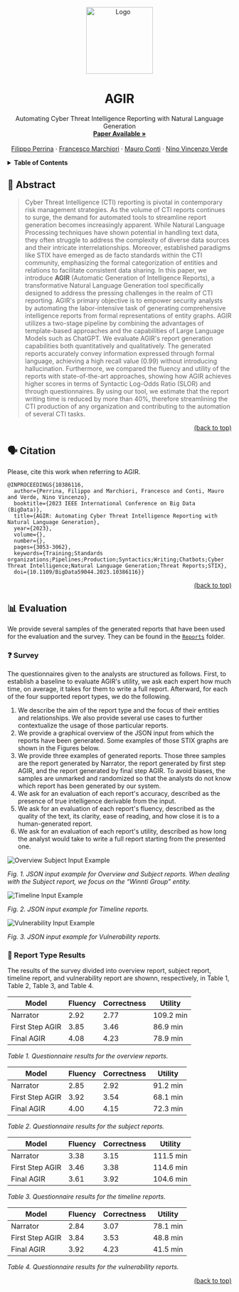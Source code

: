 <div id="top"></div>
<!-- PROJECT LOGO -->
<br />
<div align="center">
  <a href="https://github.com/Mhackiori/AGIR">
    <img src="Figures/Logo.png" alt="Logo" width="150" height="150">
  </a>

  <h1 align="center">AGIR</h1>

  <p align="center">
    Automating Cyber Threat Intelligence Reporting with Natural Language Generation
    <br />
    <a href="https://doi.org/10.1109/BigData59044.2023.10386116"><strong>Paper Available »</strong></a>
    <br />
    <br />
    <a href="https://github.com/FilippoPerrina">Filippo Perrina</a>
    ·
    <a href="https://www.math.unipd.it/~fmarchio/">Francesco Marchiori</a>
    ·
    <a href="https://www.math.unipd.it/~conti/">Mauro Conti</a>
    ·
    <a href="https://www.linkedin.com/in/ninoverde/">Nino Vincenzo Verde</a>
  </p>
</div>

<!-- TABLE OF CONTENTS -->
<details>
  <summary><strong>Table of Contents</strong></summary>
  <ol>
    <li>
      <a href="#abstract">Abstract</a>
    </li>
    <li>
      <a href="#citation">Citation</a>
    </li>
    <li>
      <a href="#evaluation">Evaluation</a>
      <ul>
        <li><a href="#survey">Survey</a></li>
        <li><a href="#results">Report Type Results</a></li>
      </ul>
    </li>
  </ol>
</details>


<div id="abstract"></div>

## 🧩 Abstract

>Cyber Threat Intelligence (CTI) reporting is pivotal in contemporary risk management strategies. As the volume of CTI reports continues to surge, the demand for automated tools to streamline report generation becomes increasingly apparent. While Natural Language Processing techniques have shown potential in handling text data, they often struggle to address the complexity of diverse data sources and their intricate interrelationships. Moreover, established paradigms like STIX have emerged as de facto standards within the CTI community, emphasizing the formal categorization of entities and relations to facilitate consistent data sharing. In this paper, we introduce **AGIR** (Automatic Generation of Intelligence Reports), a transformative Natural Language Generation tool specifically designed to address the pressing challenges in the realm of CTI reporting. AGIR's primary objective is to empower security analysts by automating the labor-intensive task of generating comprehensive intelligence reports from formal representations of entity graphs. AGIR utilizes a two-stage pipeline by combining the advantages of template-based approaches and the capabilities of Large Language Models such as ChatGPT. We evaluate AGIR's report generation capabilities both quantitatively and qualitatively. The generated reports accurately convey information expressed through formal language, achieving a high recall value (0.99) without introducing hallucination. Furthermore, we compared the fluency and utility of the reports with state-of-the-art approaches, showing how AGIR achieves higher scores in terms of Syntactic Log-Odds Ratio (SLOR) and through questionnaires. By using our tool, we estimate that the report writing time is reduced by more than 40%, therefore streamlining the CTI production of any organization and contributing to the automation of several CTI tasks.

<p align="right"><a href="#top">(back to top)</a></p>
<div id="citation"></div>

## 🗣️ Citation

Please, cite this work when referring to AGIR.

```
@INPROCEEDINGS{10386116,
  author={Perrina, Filippo and Marchiori, Francesco and Conti, Mauro and Verde, Nino Vincenzo},
  booktitle={2023 IEEE International Conference on Big Data (BigData)}, 
  title={AGIR: Automating Cyber Threat Intelligence Reporting with Natural Language Generation}, 
  year={2023},
  volume={},
  number={},
  pages={3053-3062},
  keywords={Training;Standards organizations;Pipelines;Production;Syntactics;Writing;Chatbots;Cyber Threat Intelligence;Natural Language Generation;Threat Reports;STIX},
  doi={10.1109/BigData59044.2023.10386116}}
```

<p align="right"><a href="#top">(back to top)</a></p>
<div id="evaluation"></div>

## 📊 Evaluation

We provide several samples of the generated reports that have been used for the evaluation and the survey. They can be found in the [`Reports`](https://github.com/Mhackiori/AGIR/tree/main/Reports) folder.

<div id="survey"></div>

### ❓ Survey

The questionnaires given to the analysts are structured as follows. First, to establish a baseline to evaluate AGIR's utility, we ask each expert how much time, on average, it takes for them to write a full report. Afterward, for each of the four supported report types, we do the following.

1. We describe the aim of the report type and the focus of their entities and relationships. We also provide several use cases to further contextualize the usage of those particular reports.
2. We provide a graphical overview of the JSON input from which the reports have been generated. Some examples of those STIX graphs are shown in the Figures below.
3. We provide three examples of generated reports. Those three samples are the report generated by Narrator, the report generated by first step AGIR, and the report generated by final step AGIR. To avoid biases, the samples are unmarked and randomized so that the analysts do not know which report has been generated by our system.
4. We ask for an evaluation of each report's accuracy, described as the presence of true intelligence derivable from the input.
5. We ask for an evaluation of each report's fluency, described as the quality of the text, its clarity, ease of reading, and how close it is to a human-generated report.
6. We ask for an evaluation of each report's utility, described as how long the analyst would take to write a full report starting from the presented one.

![Overview Subject Input Example](/Reports/Input_Example/Overview_Subject_Input_Example.png "Overview Subject Input Example")

*Fig. 1. JSON input example for Overview and Subject reports. When dealing with the Subject report, we focus on the “Winnti Group” entity.*

![Timeline Input Example](/Reports/Input_Example/Timeline_Input_Example.png "Timeline Input Example")

*Fig. 2. JSON input example for Timeline reports.*

![Vulnerability Input Example](/Reports/Input_Example/Vulnerability_Input_Example.png "Vulnerability Input Example")

*Fig. 3. JSON input example for Vulnerability reports.*

<div id="results"></div>

### 📝 Report Type Results

The results of the survey divided into overview report, subject report, timeline report, and vulnerability report are shownn, respectively, in Table 1, Table 2, Table 3, and Table 4.

| **Model** | **Fluency** | **Correctness** | **Utility** |
|---|---|---|---|
| Narrator | 2.92 | 2.77 | 109.2 min |
| First Step AGIR | 3.85 | 3.46 | 86.9 min |
| Final AGIR | 4.08 | 4.23 | 78.9 min |

*Table 1. Questionnaire results for the overview reports.*


| **Model** | **Fluency** | **Correctness** | **Utility** |
|---|---|---|---|
| Narrator | 2.85 | 2.92 | 91.2 min |
| First Step AGIR | 3.92 | 3.54 | 68.1 min |
| Final AGIR | 4.00 | 4.15 | 72.3 min |

*Table 2. Questionnaire results for the subject reports.*


| **Model** | **Fluency** | **Correctness** | **Utility** |
|---|---|---|---|
| Narrator | 3.38 | 3.15 | 111.5 min |
| First Step AGIR | 3.46 | 3.38 | 114.6 min |
| Final AGIR | 3.61 | 3.92 | 104.6 min |

*Table 3. Questionnaire results for the timeline reports.*


| **Model** | **Fluency** | **Correctness** | **Utility** |
|---|---|---|---|
| Narrator | 2.84 | 3.07 | 78.1 min |
| First Step AGIR | 3.84 | 3.53 | 48.8 min |
| Final AGIR | 3.92 | 4.23 | 41.5 min |

*Table 4. Questionnaire results for the vulnerability reports.*

<p align="right"><a href="#top">(back to top)</a></p>
